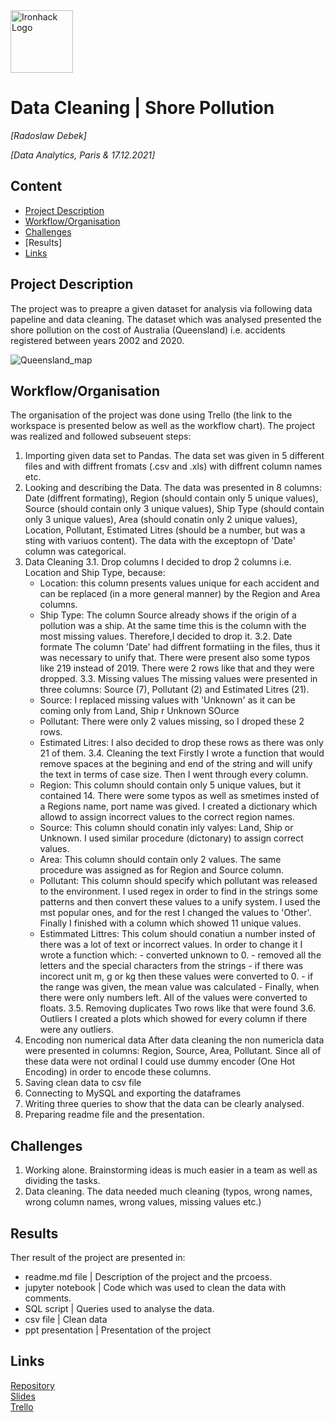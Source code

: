 <img src="https://bit.ly/2VnXWr2" alt="Ironhack Logo" width="100"/>

# Data Cleaning | Shore Pollution 
*[Radoslaw Debek]*

*[Data Analytics, Paris & 17.12.2021]*

## Content
- [Project Description](#project-description)
- [Workflow/Organisation](#workflow)
- [Challenges](#organization)
- [Results]
- [Links](#links)

## Project Description
The project was to preapre a given dataset for analysis via following data papeline and data cleaning. 
The dataset which was analysed presented the shore pollution on the cost of Australia (Queensland) i.e. accidents registered between years 2002 and 2020.

![Queensland_map](https://media.australias.guide/file/sitemedia/wp-content/uploads/sites/5/qld-regions2.jpg)

## Workflow/Organisation
The organisation of the project was done using Trello (the link to the workspace is presented below as well as the workflow chart).
The project was  realized and followed subseuent steps:

1. Importing given data set to Pandas. 
The data set was given in 5 different files and with diffrent fromats (.csv and .xls) with diffrent column names etc. 
2. Looking and describing the Data.
The data was presented in 8 columns: Date (diffrent formating), Region (should contain only 5 unique values), Source (should contain only 3 unique values), Ship Type (should contain only 3 unique values), Area (should conatin only 2 unique values), Location, Pollutant, Estimated Litres (should be a number, but was a sting with variuos content).
The data with the exceptopn of 'Date' column was categorical.
3. Data Cleaning
      3.1. Drop columns 
    I decided to drop 2 columns i.e. Location and Ship Type, because: 
    - Location: this column presents values unique for each accident and can be replaced (in a more general manner) by the Region and Area columns.
    - Ship Type: The column Source already shows if the origin of a pollution was a ship. At the same time this is the column with the most missing values. Therefore,I decided to drop it.
      3.2. Date formate
    The column 'Date' had diffrent formatiing in the files, thus it was necessary to unify that. There were present also some typos like 219 instead of 2019. There were 2 rows like that and they were dropped.
      3.3. Missing values
    The missing values were presented in three columns: Source (7), Pollutant (2) and Estimated Litres (21).
    - Source: I replaced missing values with 'Unknown' as it can be coming only from Land, Ship r Unknown SOurce
    - Pollutant: There were only 2 values missing, so I droped these 2 rows. 
    - Estimated Litres: I also decided to drop these rows as there was only 21 of them. 
      3.4. Cleaning the text 
    Firstly I wrote a function that would remove spaces at the begining and end of the string and will unify the text in terms of case size. 
    Then I went through every column.
    - Region: This column should contain only 5 unique values, but it contained 14. There were some typos as well as smetimes insted of a Regions name, port name was gived. I created a dictionary which allowd to assign incorrect values to the correct region names. 
    - Source: This column should conatin inly valyes: Land, Ship or Unknown. I used similar procedure (dictonary) to assign correct values. 
    - Area: This column should contain only 2 values. The same procedure was assigned as for Region and Source column.
    - Pollutant: This column should specify which pollutant was released to the environment. I used regex in order to find in the strings some patterns and then convert these values to a unify system. I used the mst popular ones, and for the rest I changed the values to 'Other'. Finally I finished with a column which showed 11 unique values.
    - Estimmated Littres: This colum  should conatiun a number insted of there was a lot of text or incorrect values. In order to change it I wrote a function which:
            - converted unknown to 0.
            - removed all the letters and the special characters from the strings
            - if there was incorect unit m, g or kg then these values were converted to 0.
            - if the range was given, the mean value was calculated
            - Finally, when there were only numbers left. All of the values were converted to floats.
       3.5. Removing duplicates
     Two rows like that were found
       3.6. Outliers
     I created a plots which showed for every column if there were any outliers.
4. Encoding non numerical data
After data cleaning the non numericla data were presented in columns: Region, Source, Area, Pollutant. Since all of these data were not ordinal I could use dummy encoder (One Hot Encoding) in order to encode these columns.
5. Saving clean data to csv file
6. Connecting to MySQL and exporting the dataframes
7. Writing three queries to show that the data can be clearly analysed. 
8. Preparing readme file and the presentation.

  
## Challenges
1. Working alone. Brainstorming ideas is much easier in a team as well as dividing the tasks.
2. Data cleaning. The data needed much cleaning (typos, wrong names, wrong column names, wrong values, missing values etc.)

## Results
Ther result of the project are presented in: 
- readme.md file | Description of the project and the prcoess.
- jupyter notebook | Code which was used to clean the data with comments.
- SQL script | Queries used to analyse the data. 
- csv file | Clean data 
- ppt presentation | Presentation of the project 

## Links

[Repository](https://github.com/radek-deb/Projects/tree/main/Project3_Data_Cleaning)  
[Slides](https://docs.google.com/presentation/d/1QL0klNy47-UhiYv4tQwaom0f-TvZ5F_x/edit?usp=sharing&ouid=102785489791173764779&rtpof=true&sd=true)  
[Trello](https://trello.com/b/KCDt4Wui/shore-pollution)  
